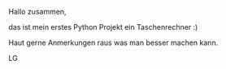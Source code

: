 Hallo zusammen,

das ist mein erstes Python Projekt ein Taschenrechner :)

Haut gerne Anmerkungen raus was man besser machen kann.

LG
